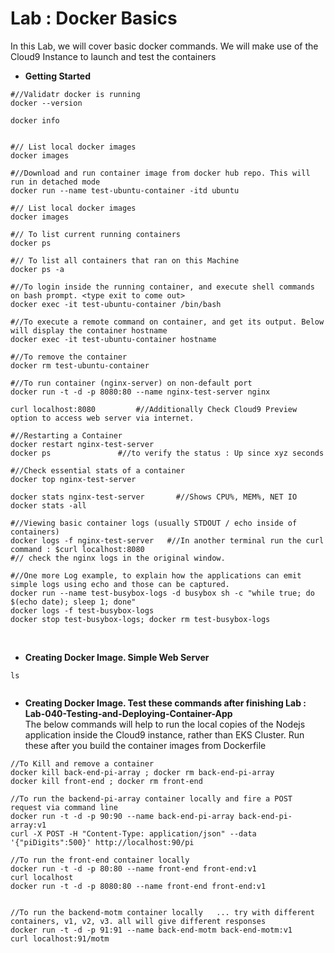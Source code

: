 # Lab : Docker Basics

In this Lab, we will cover basic docker commands. We will make use of the Cloud9 Instance to launch and test the containers


* **Getting Started**
```
#//Validatr docker is running
docker --version

docker info


#// List local docker images
docker images

#//Download and run container image from docker hub repo. This will run in detached mode
docker run --name test-ubuntu-container -itd ubuntu

#// List local docker images
docker images

#// To list current running containers
docker ps

#// To list all containers that ran on this Machine
docker ps -a 

#//To login inside the running container, and execute shell commands on bash prompt. <type exit to come out>
docker exec -it test-ubuntu-container /bin/bash

#//To execute a remote command on container, and get its output. Below will display the container hostname
docker exec -it test-ubuntu-container hostname

#//To remove the container
docker rm test-ubuntu-container

#//To run container (nginx-server) on non-default port
docker run -t -d -p 8080:80 --name nginx-test-server nginx

curl localhost:8080         #//Additionally Check Cloud9 Preview option to access web server via internet.

#//Restarting a Container
docker restart nginx-test-server
docker ps               #//to verify the status : Up since xyz seconds

#//Check essential stats of a container
docker top nginx-test-server

docker stats nginx-test-server       #//Shows CPU%, MEM%, NET IO
docker stats -all

#//Viewing basic container logs (usually STDOUT / echo inside of containers)
docker logs -f nginx-test-server   #//In another terminal run the curl command : $curl localhost:8080
#// check the nginx logs in the original window.

#//One more Log example, to explain how the applications can emit simple logs using echo and those can be captured.
docker run --name test-busybox-logs -d busybox sh -c "while true; do $(echo date); sleep 1; done"
docker logs -f test-busybox-logs
docker stop test-busybox-logs; docker rm test-busybox-logs

```
</br>

* **Creating Docker Image. Simple Web Server**</br>


```
ls


```


* **Creating Docker Image. Test these commands after finishing Lab : Lab-040-Testing-and-Deploying-Container-App**</br>
The below commands will help to run the local copies of the Nodejs application inside the Cloud9 instance, rather than EKS Cluster.
Run these after you build the container images from Dockerfile

```
//To Kill and remove a container
docker kill back-end-pi-array ; docker rm back-end-pi-array
docker kill front-end ; docker rm front-end

//To run the backend-pi-array container locally and fire a POST request via command line
docker run -t -d -p 90:90 --name back-end-pi-array back-end-pi-array:v1
curl -X POST -H "Content-Type: application/json" --data '{"piDigits":500}' http://localhost:90/pi

//To run the front-end container locally
docker run -t -d -p 80:80 --name front-end front-end:v1
curl localhost
docker run -t -d -p 8080:80 --name front-end front-end:v1


//To run the backend-motm container locally   ... try with different containers, v1, v2, v3. all will give different responses
docker run -t -d -p 91:91 --name back-end-motm back-end-motm:v1
curl localhost:91/motm
```

